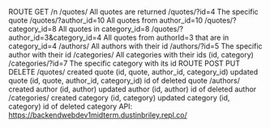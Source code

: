 ROUTE	GET /n
/quotes/  All quotes are returned
/quotes/?id=4	The specific quote
/quotes/?author_id=10	All quotes from author_id=10
/quotes/?category_id=8	All quotes in category_id=8
/quotes/?author_id=3&category_id=4	All quotes from authorId=3 that are in category_id=4
/authors/	All authors with their id
/authors/?id=5	The specific author with their id
/categories/	All categories with their ids (id, category)
/categories/?id=7	The specific category with its id
ROUTE	POST	PUT	DELETE
/quotes/	created quote (id, quote, author_id, category_id)	updated quote (id, quote, author_id, category_id)	id of deleted quote
/authors/	created author (id, author)	updated author (id, author)	id of deleted author
/categories/	created category (id, category)	updated category (id, category)	id of deleted category
API: https://backendwebdev1midterm.dustinbriley.repl.co/
